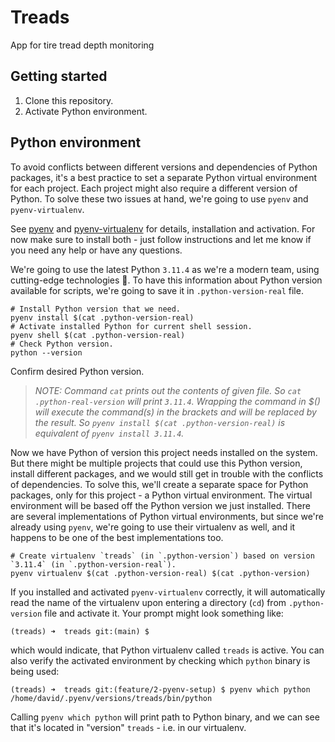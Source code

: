 # Treads

App for tire tread depth monitoring

## Getting started

1. Clone this repository.
2. Activate Python environment.

## Python environment

To avoid conflicts between different versions and dependencies of Python packages, it's a best practice to set a 
separate Python virtual environment for each project. Each project might also require a different version of Python. To
solve these two issues at hand, we're going to use `pyenv` and `pyenv-virtualenv`.

See [pyenv](https://github.com/pyenv/pyenv) and [pyenv-virtualenv](https://github.com/pyenv/pyenv-virtualenv) for 
details, installation and activation. For now make sure to install both - just follow instructions and let me know if
you need any help or have any questions.

We're going to use the latest Python `3.11.4` as we're a modern team, using cutting-edge technologies 😬. To have this
information about Python version available for scripts, we're going to save it in `.python-version-real` file.

```shell
# Install Python version that we need.
pyenv install $(cat .python-version-real)
# Activate installed Python for current shell session.
pyenv shell $(cat .python-version-real)
# Check Python version.
python --version                                                                               
```

Confirm desired Python version.

> _NOTE: Command `cat` prints out the contents of given file. So `cat .python-real-version` will print `3.11.4`.
> Wrapping the command in $() will execute the command(s) in the brackets and will be replaced by the result. So
> `pyenv install $(cat .python-version-real)` is equivalent  of `pyenv install 3.11.4`._

Now we have Python of version this project needs installed on the system. But there might be multiple projects that 
could use this Python version, install different packages, and we would still get in trouble with the conflicts of 
dependencies. To solve this, we'll create a separate space for Python packages, only for this project - a Python 
virtual environment. The virtual environment will be based off the Python version we just installed. There are 
several implementations of Python virtual environments, but since we're already using `pyenv`, we're going to use their
virtualenv as well, and it happens to be one of the best implementations too.

```shell
# Create virtualenv `treads` (in `.python-version`) based on version `3.11.4` (in `.python-version-real`).
pyenv virtualenv $(cat .python-version-real) $(cat .python-version)
```

If you installed and activated `pyenv-virtualenv` correctly, it will automatically read the name of the virtualenv upon
entering a directory (`cd`) from `.python-version` file and activate it. Your prompt might look something like:

```shell
(treads) ➜  treads git:(main) $
```

which would indicate, that Python virtualenv called `treads` is active. You can also verify the activated environment
by checking which `python` binary is being used:

```shell
(treads) ➜  treads git:(feature/2-pyenv-setup) $ pyenv which python      
/home/david/.pyenv/versions/treads/bin/python
```

Calling `pyenv which python` will print path to Python binary, and we can see that it's located in "version" `treads` - 
i.e. in our virtualenv.
